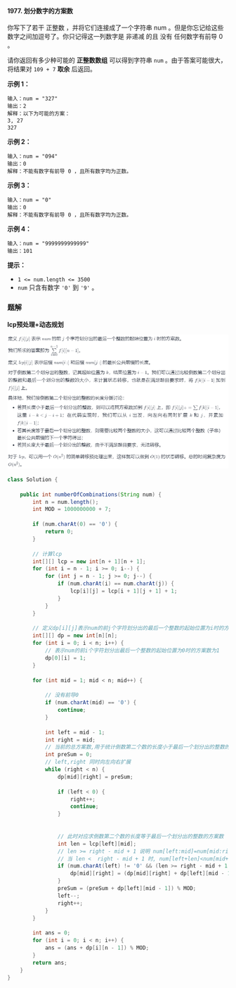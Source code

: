 #### 1977. 划分数字的方案数

你写下了若干 正整数 ，并将它们连接成了一个字符串 num 。但是你忘记给这些数字之间加逗号了。你只记得这一列数字是 非递减 的且 没有 任何数字有前导 0 。

请你返回有多少种可能的 **正整数数组** 可以得到字符串 `num` 。由于答案可能很大，将结果对 `109 + 7` **取余** 后返回。

**示例 1：**

```shell
输入：num = "327"
输出：2
解释：以下为可能的方案：
3, 27
327
```

**示例 2：**

```shell
输入：num = "094"
输出：0
解释：不能有数字有前导 0 ，且所有数字均为正数。
```

**示例 3：**

```shell
输入：num = "0"
输出：0
解释：不能有数字有前导 0 ，且所有数字均为正数。
```

**示例 4：**

```shell
输入：num = "9999999999999"
输出：101
```

**提示：**

- `1 <= num.length <= 3500`
- `num` 只含有数字 `'0'` 到 `'9'` 。

### 题解

**lcp预处理+动态规划**

![image-20211012091533042](./images/划分数字的方案数/1.jpg)

```java
class Solution {

    public int numberOfCombinations(String num) {
        int n = num.length();
        int MOD = 1000000000 + 7;

        if (num.charAt(0) == '0') {
            return 0;
        }

        // 计算lcp
        int[][] lcp = new int[n + 1][n + 1];
        for (int i = n - 1; i >= 0; i--) {
            for (int j = n - 1; j >= 0; j--) {
                if (num.charAt(i) == num.charAt(j)) {
                    lcp[i][j] = lcp[i + 1][j + 1] + 1;
                }
            }
        }

        // 定义dp[i][j]表示num的前j个字符划分出的最后一个整数的起始位置为i时的方案数。
        int[][] dp = new int[n][n];
        for (int i = 0; i < n; i++) {
            // 表示num的前i个字符划分出最后一个整数的起始位置为0时的方案数为1
            dp[0][i] = 1;
        }

        for (int mid = 1; mid < n; mid++) {

            // 没有前导0
            if (num.charAt(mid) == '0') {
                continue;
            }

            int left = mid - 1;
            int right = mid;
            // 当前的总方案数,用于统计倒数第二个数的长度小于最后一个划分出的整数的方案数
            int preSum = 0;
            // left,right 同时向左向右扩展
            while (right < n) {
                dp[mid][right] = preSum;

                if (left < 0) {
                    right++;
                    continue;
                }


                // 此时对应求倒数第二个数的长度等于最后一个划分出的整数的方案数
                int len = lcp[left][mid];
                // len >= right - mid + 1 说明 num[left:mid]=num[mid:right]
                // 当 len <  right - mid + 1 时, num[left+len]<num[mid+len],说明num[left:mid]<num[mid:right]
                if (num.charAt(left) != '0' && (len >= right - mid + 1 || num.charAt(left + len) < num.charAt(mid + len))) {
                    dp[mid][right] = (dp[mid][right] + dp[left][mid - 1]) % MOD;
                }
                preSum = (preSum + dp[left][mid - 1]) % MOD;
                left--;
                right++;
            }
        }

        int ans = 0;
        for (int i = 0; i < n; i++) {
            ans = (ans + dp[i][n - 1]) % MOD;
        }
        return ans;
    }
}
```

